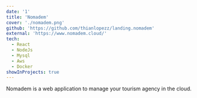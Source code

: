 ```yaml
---
date: '1'
title: 'Nomadem'
cover: './nomadem.png'
github: 'https://github.com/thianlopezz/landing.nomadem'
external: 'https://www.nomadem.cloud/'
tech:
  - React
  - NodeJs
  - Mysql
  - Aws
  - Docker
showInProjects: true
---
```


Nomadem is a web application to manage your tourism agency in the cloud.

